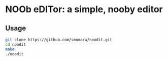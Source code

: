 # NOOb eDITor: a simple, nooby editor

## Usage
```bash
git clone https://github.com/smomara/noodit.git
cd noodit
make
./noodit
```

